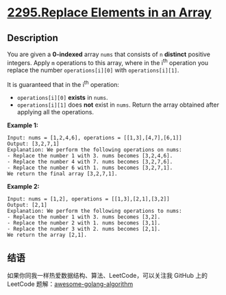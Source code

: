 # [2295.Replace Elements in an Array][title]

## Description
You are given a **0-indexed** array `nums` that consists of `n` **distinct** positive integers. 
Apply `m` operations to this array, where in the i<sup>th</sup> operation you replace the number `operations[i][0]` with `operations[i][1]`.

It is guaranteed that in the i<sup>th</sup> operation:

- `operations[i][0]` **exists** in `nums`.
- `operations[i][1]` does **not** exist in `nums`.
Return the array obtained after applying all the operations.

**Example 1:**

```
Input: nums = [1,2,4,6], operations = [[1,3],[4,7],[6,1]]
Output: [3,2,7,1]
Explanation: We perform the following operations on nums:
- Replace the number 1 with 3. nums becomes [3,2,4,6].
- Replace the number 4 with 7. nums becomes [3,2,7,6].
- Replace the number 6 with 1. nums becomes [3,2,7,1].
We return the final array [3,2,7,1].
```

**Example 2:**

```
Input: nums = [1,2], operations = [[1,3],[2,1],[3,2]]
Output: [2,1]
Explanation: We perform the following operations to nums:
- Replace the number 1 with 3. nums becomes [3,2].
- Replace the number 2 with 1. nums becomes [3,1].
- Replace the number 3 with 2. nums becomes [2,1].
We return the array [2,1].
```

## 结语

如果你同我一样热爱数据结构、算法、LeetCode，可以关注我 GitHub 上的 LeetCode 题解：[awesome-golang-algorithm][me]

[title]: https://leetcode.com/problems/replace-elements-in-an-array/
[me]: https://github.com/kylesliu/awesome-golang-algorithm
